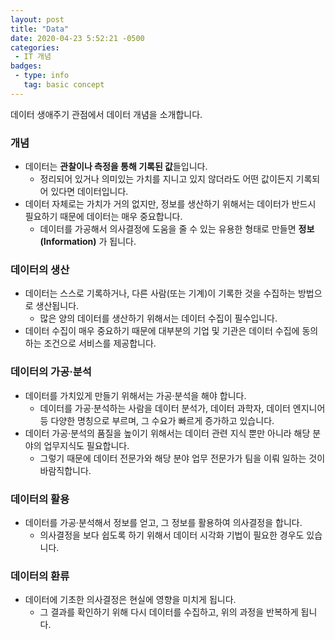 ```yaml
---
layout: post
title: "Data"
date: 2020-04-23 5:52:21 -0500
categories: 
 - IT 개념
badges:
 - type: info
   tag: basic concept 
---
```


데이터 생애주기 관점에서 데이터 개념을 소개합니다.

<!--more-->

### **개념**
 - 데이터는 **관찰이나 측정을 통해 기록된 값**들입니다.
   - 정리되어 있거나 의미있는 가치를 지니고 있지 않더라도 어떤 값이든지 기록되어 있다면 데이터입니다.
 - 데이터 자체로는 가치가 거의 없지만, 정보를 생산하기 위해서는 데이터가 반드시 필요하기 때문에 데이터는 매우 중요합니다.
   - 데이터를 가공해서 의사결정에 도움을 줄 수 있는 유용한 형태로 만들면 **정보(Information)** 가 됩니다.

### 데이터의 생산
 - 데이터는 스스로 기록하거나, 다른 사람(또는 기계)이 기록한 것을 수집하는 방법으로 생산됩니다.
   - 많은 양의 데이터를 생산하기 위해서는 데이터 수집이 필수입니다.
 - 데이터 수집이 매우 중요하기 때문에 대부분의 기업 및 기관은 데이터 수집에 동의하는 조건으로 서비스를 제공합니다.
 
### 데이터의 가공·분석
 - 데이터를 가치있게 만들기 위해서는 가공·분석을 해야 합니다.
   - 데이터를 가공·분석하는 사람을 데이터 분석가, 데이터 과학자, 데이터 엔지니어 등 다양한 명칭으로 부르며, 그 수요가 빠르게 증가하고 있습니다.
 - 데이터 가공·분석의 품질을 높이기 위해서는 데이터 관련 지식 뿐만 아니라 해당 분야의 업무지식도 필요합니다.
   - 그렇기 때문에 데이터 전문가와 해당 분야 업무 전문가가 팀을 이뤄 일하는 것이 바람직합니다.
   
### 데이터의 활용
 - 데이터를 가공·분석해서 정보를 얻고, 그 정보를 활용하여 의사결정을 합니다.
   - 의사결정을 보다 쉽도록 하기 위해서 데이터 시각화 기법이 필요한 경우도 있습니다.
 
### 데이터의 환류
 - 데이터에 기초한 의사결정은 현실에 영향을 미치게 됩니다.
   - 그 결과를 확인하기 위해 다시 데이터를 수집하고, 위의 과정을 반복하게 됩니다.
